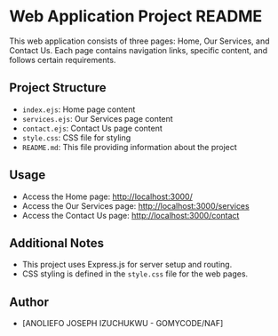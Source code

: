 # Web Application Project README

This web application consists of three pages: Home, Our Services, and Contact Us. Each page contains navigation links, specific content, and follows certain requirements.

## Project Structure

- `index.ejs`: Home page content
- `services.ejs`: Our Services page content
- `contact.ejs`: Contact Us page content
- `style.css`: CSS file for styling
- `README.md`: This file providing information about the project

## Usage

- Access the Home page: [http://localhost:3000/](http://localhost:3000/)
- Access the Our Services page: [http://localhost:3000/services](http://localhost:3000/services)
- Access the Contact Us page: [http://localhost:3000/contact](http://localhost:3000/contact)

## Additional Notes

- This project uses Express.js for server setup and routing.
- CSS styling is defined in the `style.css` file for the web pages.

## Author

- [ANOLIEFO JOSEPH IZUCHUKWU - GOMYCODE/NAF]
